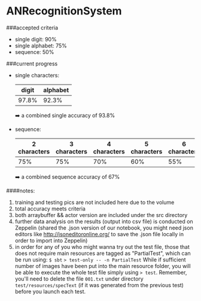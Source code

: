 # ANRecognitionSystem
###accepted criteria
  - single digit:			90%                    
  - single alphabet:  75%                     
  - sequence:         50%

###current progress
  - single characters:
  
    digit | alphabet
    ----- | --------
    97.8% | 92.3%

    :arrow_right: a combined single accuracy of 93.8%

  - sequence: 
  
    2 characters | 3 characters | 4 characters | 5 characters | 6 characters
    ------------ | ------------ | ------------ | ------------ | ------------
    75% | 75% | 70% | 60% | 55%
    
    :arrow_right: a combined sequence accuracy of 67%

####notes:
  1. training and testing pics are not included here due to the volume
  2. total accuracy meets criteria
  3. both arraybuffer && actor version are included under the src directory
  4. further data analysis on the results (output into csv file) is conducted on Zeppelin (shared the .json version of our notebook, you might need json editors like http://jsoneditoronline.org/ to save the .json file locally in order to import into Zeppelin)
  5. in order for any of you who might wanna try out the test file, those that does not require main resources are tagged as "PartialTest", which can be run using:
    `$ sbt`
    `> test-only -- -n PartialTest`
While if sufficient number of images have been put into the main resource folder, you will be able to execute the whole test file simply using `> test`. Remember, you'll need to delete the file `001.txt` under directory `test/resources/specText` (if it was generated from the previous test) before you launch each test.
